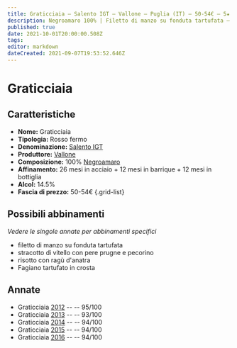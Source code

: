 ```yaml
---
title: Graticciaia – Salento IGT – Vallone – Puglia (IT) – 50-54€ – 5★
description: Negroamaro 100% | Filetto di manzo su fonduta tartufata – Stracotto di vitello con pere prugne e pecorino – Risotto con ragù d'anatra – Fagiano tartufato in crosta
published: true
date: 2021-10-01T20:00:00.508Z
tags: 
editor: markdown
dateCreated: 2021-09-07T19:53:52.646Z
---
```


# Graticciaia

## Caratteristiche
- **Nome:** Graticciaia
- **Tipologia:** Rosso fermo
- **Denominazione:** [Salento IGT](/denominazioni/Italia/Puglia/IGT/Salento)
- **Produttore:** [Vallone](/produttori/Italia/Puglia/Vallone) 
- **Composizione:** 100% [Negroamaro](/vitigni/Italia/negroamaro)
- **Affinamento:** 26 mesi in acciaio + 12 mesi in barrique + 12 mesi in bottiglia
- **Alcol:** 14.5%
- **Fascia di prezzo:** 50-54€
{.grid-list}



## Possibili abbinamenti
*Vedere le singole annate per abbinamenti specifici*

- filetto di manzo su fonduta tartufata
- stracotto di vitello con pere prugne e pecorino
- risotto con ragù d'anatra
- Fagiano tartufato in crosta

## Annate
- Graticciaia [2012](vini/Italia/Puglia/Vallone/Graticciaia/2012) -- <span class="star-5"></span> -- 95/100
- Graticciaia [2013](vini/Italia/Puglia/Vallone/Graticciaia/2013) -- <span class="star-5"></span> -- 93/100
- Graticciaia [2014](vini/Italia/Puglia/Vallone/Graticciaia/2014) -- <span class="star-5"></span> -- 94/100
- Graticciaia [2015](vini/Italia/Puglia/Vallone/Graticciaia/2015) -- <span class="star-5"></span> -- 94/100
- Graticciaia [2016](vini/Italia/Puglia/Vallone/Graticciaia/2016) -- <span class="star-5"></span> -- 94/100
